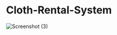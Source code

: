 # Cloth-Rental-System 

![Screenshot (3)](https://github.com/Anand070800/Cloth-Rental-System/assets/67433507/fc85d854-f69d-4092-8d1e-578b5140a00d)
